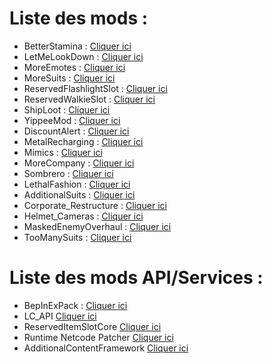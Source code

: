 # Liste des mods :
- BetterStamina : [Cliquer ici](https://thunderstore.io/c/lethal-company/p/FlipMods/BetterStamina/)
- LetMeLookDown : [Cliquer ici](https://thunderstore.io/c/lethal-company/p/FlipMods/LetMeLookDown/)
- MoreEmotes : [Cliquer ici](https://thunderstore.io/c/lethal-company/p/Sligili/More_Emotes/)
- MoreSuits : [Cliquer ici](https://thunderstore.io/c/lethal-company/p/x753/More_Suits/)
- ReservedFlashlightSlot : [Cliquer ici](https://thunderstore.io/c/lethal-company/p/FlipMods/ReservedFlashlightSlot/)
- ReservedWalkieSlot : [Cliquer ici](https://thunderstore.io/c/lethal-company/p/FlipMods/ReservedWalkieSlot/)
- ShipLoot : [Cliquer ici](https://thunderstore.io/c/lethal-company/p/tinyhoot/ShipLoot/)
- YippeeMod : [Cliquer ici](https://thunderstore.io/c/lethal-company/p/sunnobunno/YippeeMod/)
- DiscountAlert : [Cliquer ici](https://thunderstore.io/c/lethal-company/p/akechii/DiscountAlert/)
- MetalRecharging : [Cliquer ici](https://thunderstore.io/c/lethal-company/p/Bobbie/MetalRecharging/)
- Mimics : [Cliquer ici](https://thunderstore.io/c/lethal-company/p/x753/Mimics/)
- MoreCompany : [Cliquer ici](https://thunderstore.io/c/lethal-company/p/notnotnotswipez/MoreCompany/)
- Sombrero : [Cliquer ici](https://thunderstore.io/c/lethal-company/p/FluxTeam/Sombrero/)
- LethalFashion : [Cliquer ici](https://thunderstore.io/c/lethal-company/p/BatTeam/LethalFashion/)
- AdditionalSuits : [Cliquer ici](https://thunderstore.io/c/lethal-company/p/AlexCodesGames/AdditionalSuits/)
- Corporate_Restructure : [Cliquer ici](https://thunderstore.io/c/lethal-company/p/Jamil/Corporate_Restructure/)
- Helmet_Cameras : [Cliquer ici](https://thunderstore.io/c/lethal-company/p/RickArg/Helmet_Cameras/)
- MaskedEnemyOverhaul : [Cliquer ici](https://thunderstore.io/c/lethal-company/p/HomelessGinger/MaskedEnemyOverhaul/)
- TooManySuits : [Cliquer ici](https://thunderstore.io/c/lethal-company/p/Verity/TooManySuits/)

# Liste des mods API/Services :
- BepInExPack : [Cliquer ici](https://thunderstore.io/c/lethal-company/p/BepInEx/BepInExPack/)
- LC_API [Cliquer ici](https://thunderstore.io/c/lethal-company/p/2018/LC_API/)
- ReservedItemSlotCore [Cliquer ici](https://thunderstore.io/c/lethal-company/p/FlipMods/ReservedItemSlotCore/)
- Runtime Netcode Patcher [Cliquer ici](https://thunderstore.io/c/lethal-company/p/Ozone/Runtime_Netcode_Patcher/)
- AdditionalContentFramework [Cliquer ici](https://thunderstore.io/c/lethal-company/p/AlexCodesGames/AdditionalContentFramework/)
